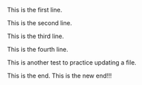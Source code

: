 This is the first line.


This is the second line.


This is the third line.


This is the fourth line.


This is another test to practice updating a file.


This is the end. This is the new end!!!

